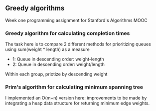 ## Greedy algorithms
Week one programming assignment for Stanford's Algorithms MOOC

### Greedy algorithm for calculating completion times
The task here is to compare 2 different methods for prioritizing queues using sum(weight * length) as a measure

- 1: Queue in descending order: weight-length
- 2: Queue in descending order: weight/length

Within each group, priotize by descending weight

### Prim's algorithm for calculating minimum spanning tree
I implemented an O(m+n) version here: improvements to be made by integrating a heap data structure for returning minimum edge weights.
